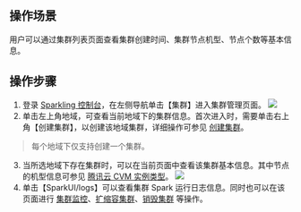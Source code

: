 ## 操作场景
用户可以通过集群列表页面查看集群创建时间、集群节点机型、节点个数等基本信息。

## 操作步骤
1. 登录 [Sparkling 控制台](https://sparkling.cloud.tencent.com)，在左侧导航单击【集群】进入集群管理页面。
![](https://main.qcloudimg.com/raw/bce44f88a9f07f15f4650891eaa2df9f.png)
2. 单击左上角地域，可查看当前地域下的集群信息。首次进入时，需要单击右上角【创建集群】，以创建该地域集群，详细操作可参见 [创建集群](https://cloud.tencent.com/document/product/1002/30551)。
>每个地域下仅支持创建一个集群。
3. 当所选地域下存在集群时，可以在当前页面中查看该集群基本信息。其中节点的机型信息可参见 [腾讯云 CVM 实例类型](https://cloud.tencent.com/product/cvm/instances)。
![](https://main.qcloudimg.com/raw/ba7fb17ff393127ca7dd9fddf766ee5d.png)
4. 单击【SparkUI/logs】可以查看集群 Spark 运行日志信息。同时也可以在该页面进行 [集群监控](https://cloud.tencent.com/document/product/1002/35026)、[扩缩容集群](https://intl.cloud.tencent.com/document/product/1019/30318)、[销毁集群](https://intl.cloud.tencent.com/document/product/1019/30319) 等操作。

